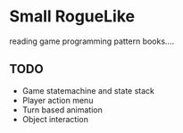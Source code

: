 # Small RogueLike   
reading game programming pattern books....   
## TODO   
* Game statemachine and state stack   
* Player action menu   
* Turn based animation   
* Object interaction   
